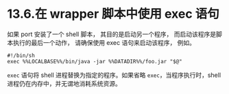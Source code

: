 # 13.6.在 wrapper 脚本中使用 exec 语句

如果 port 安装了一个 shell 脚本， 其目的是启动另一个程序， 而启动该程序是脚本执行的最后一个动作， 请确保使用 exec 语句来启动该程序， 例如。

~~~
#!/bin/sh
exec %%LOCALBASE%%/bin/java -jar %%DATADIR%%/foo.jar "$@"
~~~

``exec`` 语句将 shell 进程替换为指定的程序。如果省略 ``exec``，当程序执行时，shell 进程仍在内存中，并无谓地消耗系统资源。
